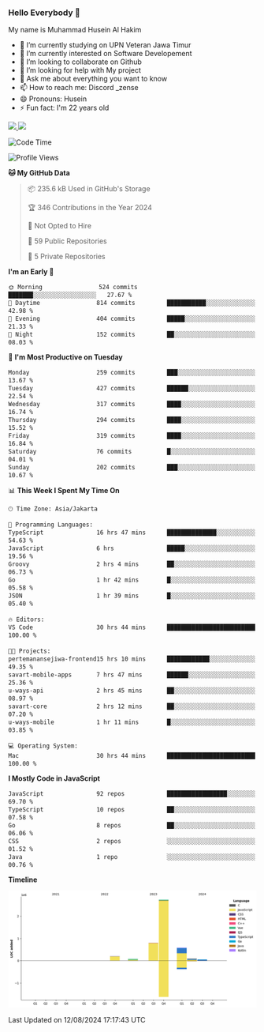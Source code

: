 ### Hello Everybody 👋

My name is Muhammad Husein Al Hakim

- 🔭 I’m currently studying on UPN Veteran Jawa Timur
- 🌱 I’m currently interested on Software Developement
- 👯 I’m looking to collaborate on Github
- 🤔 I’m looking for help with My project
- 💬 Ask me about everything you want to know
- 📫 How to reach me: Discord _zense
- 😄 Pronouns: Husein
- ⚡ Fun fact: I'm 22 years old

<p align="left">
<a href="https://github.com/huseinhq">
  <img height="180em" src="https://github-readme-stats-eight-theta.vercel.app/api?username=huseinhq&show_icons=true&theme=algolia&include_all_commits=true&count_private=true"/>
  <img height="180em" src="https://github-readme-stats-eight-theta.vercel.app/api/top-langs/?username=huseinhq&layout=compact&langs_count=8&theme=algolia"/>
</a>
</p>

<!--START_SECTION:waka-->
![Code Time](http://img.shields.io/badge/Code%20Time-1%2C268%20hrs%2049%20mins-blue)

![Profile Views](http://img.shields.io/badge/Profile%20Views-0-blue)

**🐱 My GitHub Data** 

> 📦 235.6 kB Used in GitHub's Storage 
 > 
> 🏆 346 Contributions in the Year 2024
 > 
> 🚫 Not Opted to Hire
 > 
> 📜 59 Public Repositories 
 > 
> 🔑 5 Private Repositories 
 > 
**I'm an Early 🐤** 

```text
🌞 Morning                524 commits         ███████░░░░░░░░░░░░░░░░░░   27.67 % 
🌆 Daytime                814 commits         ███████████░░░░░░░░░░░░░░   42.98 % 
🌃 Evening                404 commits         █████░░░░░░░░░░░░░░░░░░░░   21.33 % 
🌙 Night                  152 commits         ██░░░░░░░░░░░░░░░░░░░░░░░   08.03 % 
```
📅 **I'm Most Productive on Tuesday** 

```text
Monday                   259 commits         ███░░░░░░░░░░░░░░░░░░░░░░   13.67 % 
Tuesday                  427 commits         ██████░░░░░░░░░░░░░░░░░░░   22.54 % 
Wednesday                317 commits         ████░░░░░░░░░░░░░░░░░░░░░   16.74 % 
Thursday                 294 commits         ████░░░░░░░░░░░░░░░░░░░░░   15.52 % 
Friday                   319 commits         ████░░░░░░░░░░░░░░░░░░░░░   16.84 % 
Saturday                 76 commits          █░░░░░░░░░░░░░░░░░░░░░░░░   04.01 % 
Sunday                   202 commits         ███░░░░░░░░░░░░░░░░░░░░░░   10.67 % 
```


📊 **This Week I Spent My Time On** 

```text
🕑︎ Time Zone: Asia/Jakarta

💬 Programming Languages: 
TypeScript               16 hrs 47 mins      ██████████████░░░░░░░░░░░   54.63 % 
JavaScript               6 hrs               █████░░░░░░░░░░░░░░░░░░░░   19.56 % 
Groovy                   2 hrs 4 mins        ██░░░░░░░░░░░░░░░░░░░░░░░   06.73 % 
Go                       1 hr 42 mins        █░░░░░░░░░░░░░░░░░░░░░░░░   05.58 % 
JSON                     1 hr 39 mins        █░░░░░░░░░░░░░░░░░░░░░░░░   05.40 % 

🔥 Editors: 
VS Code                  30 hrs 44 mins      █████████████████████████   100.00 % 

🐱‍💻 Projects: 
pertemanansejiwa-frontend15 hrs 10 mins      ████████████░░░░░░░░░░░░░   49.35 % 
savart-mobile-apps       7 hrs 47 mins       ██████░░░░░░░░░░░░░░░░░░░   25.36 % 
u-ways-api               2 hrs 45 mins       ██░░░░░░░░░░░░░░░░░░░░░░░   08.97 % 
savart-core              2 hrs 12 mins       ██░░░░░░░░░░░░░░░░░░░░░░░   07.20 % 
u-ways-mobile            1 hr 11 mins        █░░░░░░░░░░░░░░░░░░░░░░░░   03.85 % 

💻 Operating System: 
Mac                      30 hrs 44 mins      █████████████████████████   100.00 % 
```

**I Mostly Code in JavaScript** 

```text
JavaScript               92 repos            █████████████████░░░░░░░░   69.70 % 
TypeScript               10 repos            ██░░░░░░░░░░░░░░░░░░░░░░░   07.58 % 
Go                       8 repos             ██░░░░░░░░░░░░░░░░░░░░░░░   06.06 % 
CSS                      2 repos             ░░░░░░░░░░░░░░░░░░░░░░░░░   01.52 % 
Java                     1 repo              ░░░░░░░░░░░░░░░░░░░░░░░░░   00.76 % 
```



**Timeline**

![Lines of Code chart](https://raw.githubusercontent.com/HuseinHQ/HuseinHQ/main/assets/bar_graph.png)


 Last Updated on 12/08/2024 17:17:43 UTC
<!--END_SECTION:waka-->
